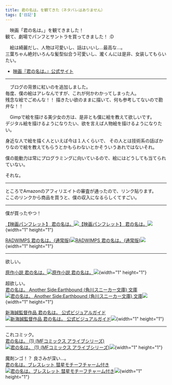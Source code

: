 ```yaml
---
title: 君の名は。を観てきた（ネタバレはありません）
tags: ['日記']
---
```

　映画「君の名は。」を観てきました！  
観て、劇場でパンフとサントラを買ってきました！ :D

　絵は綺麗だし、人物は可愛いし、話はいいし…最高な…。  
三葉ちゃん絶対いろんな髪型似合う可愛いし、瀧くんには是非、女装してもらいたい。

- [映画『君の名は。』公式サイト](http://www.kiminona.com/index.html)

- - -

　ブログの背景に紅いのを追加しました。  
毎度、僕の絵はアレなんですが、これが何かわかってしまった人。  
残念な絵でごめんな！！ 描きたい欲のままに描いて、何も参考してないので勘弁な！！

　Gimpで絵を描ける美少女の方は、是非とも僕に絵を教えて欲しいです。  
デジタル絵を描けるようになりたい、欲を言えば人物絵を描けるようになりたい。

身近な人で絵を描く人といえば今は１人くらいで、
その人とは技術系の話ばかりなので絵を教えてもらうとかもらわないとかそういうあれではないそれ。

僕の能動力は常にプログラミングに向いているので、絵にはどうしても当てられていない。

それな。

- - -

ところでAmazonのアフィリエイトの審査が通ったので、リンク貼ります。  
ここのリンクから商品を買うと、僕の収入になるらしくてすごい。

- - -

僕が買ったやつ！

[【映画パンフレット】 君の名は。![【映画パンフレット】 君の名は。](http://ws-fe.amazon-adsystem.com/widgets/q?_encoding=UTF8&ASIN=B01L1388LW&Format=_SL250_&ID=AsinImage&MarketPlace=JP&ServiceVersion=20070822&WS=1&tag=aiya00003-22)](https://www.amazon.co.jp/gp/product/B01L1388LW/ref=as_li_qf_sp_asin_il?ie=UTF8&camp=247&creative=1211&creativeASIN=B01L1388LW&linkCode=as2&tag=aiya00003-22)![](http://ir-jp.amazon-adsystem.com/e/ir?t=aiya00003-22&l=as2&o=9&a=B01L1388LW){width="1"
height="1"}

[RADWIMPS 君の名は。(通常版)![RADWIMPS 君の名は。(通常版)](http://ws-fe.amazon-adsystem.com/widgets/q?_encoding=UTF8&ASIN=B01GJXSQBG&Format=_SL250_&ID=AsinImage&MarketPlace=JP&ServiceVersion=20070822&WS=1&tag=aiya00003-22)](https://www.amazon.co.jp/gp/product/B01GJXSQBG/ref=as_li_qf_sp_asin_il?ie=UTF8&camp=247&creative=1211&creativeASIN=B01GJXSQBG&linkCode=as2&tag=aiya00003-22)![](http://ir-jp.amazon-adsystem.com/e/ir?t=aiya00003-22&l=as2&o=9&a=B01GJXSQBG){width="1"
height="1"}

- - -

欲しい。

[原作小説 君の名は。![原作小説 君の名は。](http://ws-fe.amazon-adsystem.com/widgets/q?_encoding=UTF8&ASIN=4041026229&Format=_SL250_&ID=AsinImage&MarketPlace=JP&ServiceVersion=20070822&WS=1&tag=aiya00003-22)](https://www.amazon.co.jp/gp/product/4041026229/ref=as_li_qf_sp_asin_il?ie=UTF8&camp=247&creative=1211&creativeASIN=4041026229&linkCode=as2&tag=aiya00003-22)![](http://ir-jp.amazon-adsystem.com/e/ir?t=aiya00003-22&l=as2&o=9&a=4041026229){width="1"
height="1"}

超欲しい。  
[君の名は。 Another Side:Earthbound (角川スニーカー文庫) 文庫![君の名は。 Another Side:Earthbound (角川スニーカー文庫) 文庫](http://ws-fe.amazon-adsystem.com/widgets/q?_encoding=UTF8&ASIN=4041046599&Format=_SL250_&ID=AsinImage&MarketPlace=JP&ServiceVersion=20070822&WS=1&tag=aiya00003-22)](https://www.amazon.co.jp/gp/product/4041046599/ref=as_li_qf_sp_asin_il?ie=UTF8&camp=247&creative=1211&creativeASIN=4041046599&linkCode=as2&tag=aiya00003-22)![](http://ir-jp.amazon-adsystem.com/e/ir?t=aiya00003-22&l=as2&o=9&a=4041046599){width="1"
height="1"}

[新海誠監督作品 君の名は。 公式ビジュアルガイド![新海誠監督作品 君の名は。 公式ビジュアルガイド](http://ws-fe.amazon-adsystem.com/widgets/q?_encoding=UTF8&ASIN=4041047803&Format=_SL250_&ID=AsinImage&MarketPlace=JP&ServiceVersion=20070822&WS=1&tag=aiya00003-22)](https://www.amazon.co.jp/gp/product/4041047803/ref=as_li_qf_sp_asin_il?ie=UTF8&camp=247&creative=1211&creativeASIN=4041047803&linkCode=as2&tag=aiya00003-22)![](http://ir-jp.amazon-adsystem.com/e/ir?t=aiya00003-22&l=as2&o=9&a=4041047803){width="1"
height="1"}

- - -

これコミック。  
[君の名は。 (1) (MFコミックス アライブシリーズ)![君の名は。 (1) (MFコミックス アライブシリーズ)](http://ws-fe.amazon-adsystem.com/widgets/q?_encoding=UTF8&ASIN=4040685091&Format=_SL250_&ID=AsinImage&MarketPlace=JP&ServiceVersion=20070822&WS=1&tag=aiya00003-22)](https://www.amazon.co.jp/gp/product/4040685091/ref=as_li_qf_sp_asin_il?ie=UTF8&camp=247&creative=1211&creativeASIN=4040685091&linkCode=as2&tag=aiya00003-22)![](http://ir-jp.amazon-adsystem.com/e/ir?t=aiya00003-22&l=as2&o=9&a=4040685091){width="1"
height="1"}

魔剤ンゴ！？ 良さみが深い…。  
[君の名は。ブレスレット 彗星モチーフチャーム付き![君の名は。ブレスレット 彗星モチーフチャーム付き](http://ws-fe.amazon-adsystem.com/widgets/q?_encoding=UTF8&ASIN=B01KXGEG1O&Format=_SL250_&ID=AsinImage&MarketPlace=JP&ServiceVersion=20070822&WS=1&tag=aiya00003-22)](https://www.amazon.co.jp/gp/product/B01KXGEG1O/ref=as_li_qf_sp_asin_il?ie=UTF8&camp=247&creative=1211&creativeASIN=B01KXGEG1O&linkCode=as2&tag=aiya00003-22)![](http://ir-jp.amazon-adsystem.com/e/ir?t=aiya00003-22&l=as2&o=9&a=B01KXGEG1O){width="1"
height="1"}
